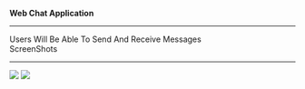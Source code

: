 <Strong>Web Chat Application </strong><hr>
  Users Will Be Able To Send And Receive Messages <br>
  ScreenShots<hr>

  <img src="/screenShot.png">
  <img src="/scree.png">
   